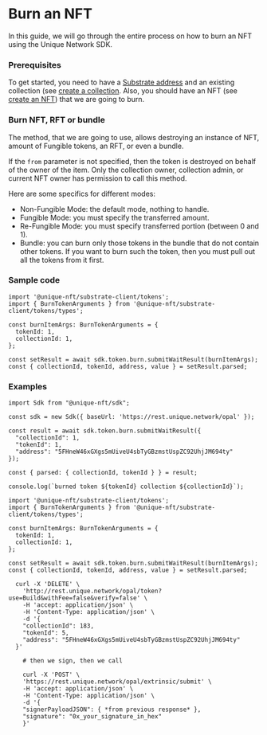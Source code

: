 # Burn an NFT

In this guide, we will go through the entire process on how to burn an NFT using the Unique Network SDK.

### Prerequisites

To get started, you need to have a [Substrate address](../tutorials/accounts/create-account.md) and an existing collection (see [create a collection](../tutorials/create-collection-token.md). Also, you should have an NFT (see [create an NFT](../tutorials/create-collection-token.md)) that we are going to burn.

### Burn NFT, RFT or bundle

The method, that we are going to use, allows destroying an instance of NFT, amount of Fungible tokens, an RFT, or even a bundle.

If the `from` parameter is not specified, then the token is destroyed on behalf of the owner of the item. Only the collection owner, collection admin, or current NFT owner has permission to call this method. 

Here are some specifics for different modes: 

- Non-Fungible Mode: the default mode, nothing to handle.
- Fungible Mode: you must specify the transferred amount.
- Re-Fungible Mode: you must specify transferred portion (between 0 and 1).
- Bundle: you can burn only those tokens in the bundle that do not contain other tokens. If you want to burn such the token, then you must pull out all the tokens from it first.

### Sample code

```typescript:no-line-numbers
import '@unique-nft/substrate-client/tokens';
import { BurnTokenArguments } from '@unique-nft/substrate-client/tokens/types';

const burnItemArgs: BurnTokenArguments = {
  tokenId: 1,
  collectionId: 1,
};

const setResult = await sdk.token.burn.submitWaitResult(burnItemArgs);
const { collectionId, tokenId, address, value } = setResult.parsed;
```

### Examples


<CodeGroup>
<CodeGroupItem title = "SDK" active>

```typescript:no-line-numbers
import Sdk from "@unique-nft/sdk";

const sdk = new Sdk({ baseUrl: 'https://rest.unique.network/opal' });

const result = await sdk.token.burn.submitWaitResult({
  "collectionId": 1,
  "tokenId": 1,
  "address": "5FHneW46xGXgs5mUiveU4sbTyGBzmstUspZC92UhjJM694ty"
});

const { parsed: { collectionId, tokenId } } = result;

console.log(`burned token ${tokenId} collection ${collectionId}`);
```

</CodeGroupItem>
<CodeGroupItem title="Substrate Client">

```typescript:no-line-numbers
import '@unique-nft/substrate-client/tokens';
import { BurnTokenArguments } from '@unique-nft/substrate-client/tokens/types';

const burnItemArgs: BurnTokenArguments = {
  tokenId: 1,
  collectionId: 1,
};

const setResult = await sdk.token.burn.submitWaitResult(burnItemArgs);
const { collectionId, tokenId, address, value } = setResult.parsed;
```

</CodeGroupItem>
<CodeGroupItem title ="REST">

```bash:no-line-numbers
  curl -X 'DELETE' \
    'http://rest.unique.network/opal/token?use=Build&withFee=false&verify=false' \
    -H 'accept: application/json' \
    -H 'Content-Type: application/json' \
    -d '{
    "collectionId": 183,
    "tokenId": 5,
    "address": "5FHneW46xGXgs5mUiveU4sbTyGBzmstUspZC92UhjJM694ty"
  }'
    
    # then we sign, then we call
    
    curl -X 'POST' \
    'https://rest.unique.network/opal/extrinsic/submit' \
    -H 'accept: application/json' \
    -H 'Content-Type: application/json' \
    -d '{
    "signerPayloadJSON": { *from previous response* },
    "signature": "0x_your_signature_in_hex"
    }'
```

</CodeGroupItem>
</CodeGroup>









